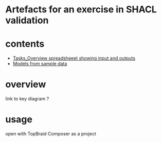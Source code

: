 # Artefacts for an exercise in SHACL validation

# contents

* [Tasks_Overview spreadsheeet showing input and outputs](Tasks_Overview.xlsx)
* [Models from sample data ](models)

# overview

link to key diagram ?

# usage
open with TopBraid Composer as a project


